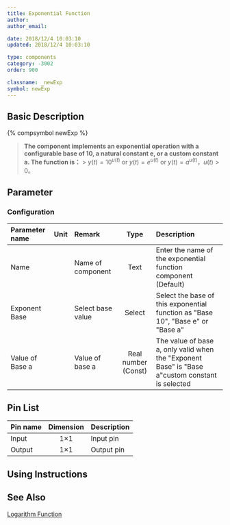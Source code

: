 ```yaml
---
title: Exponential Function
author:
author_email:

date: 2018/12/4 10:03:10
updated: 2018/12/4 10:03:10

type: components
category: -3002
order: 900

classname: _newExp
symbol: newExp
---
```


## Basic Description

{% compsymbol newExp %}

> **The component implements an exponential operation with a configurable base of 10, a natural constant e, or a custom constant a. The function is：** > $y(t) = {10^{u(t)} }$ or $y(t) = {e^{u(t)} }$ or $y(t) = {a^{u(t)} }$，$u(t)>0$。

## Parameter

### Configuration

| Parameter name  | Unit | Remark            |        Type         | Description                                                                                     |
| :-------------- | :--- | :---------------- | :-----------------: | :---------------------------------------------------------------------------------------------- |
| Name            |      | Name of component |        Text         | Enter the name of the exponential function component (Default)                                  |
| Exponent Base   |      | Select base value |       Select        | Select the base of this exponential function as "Base 10", "Base e" or "Base a"                 |
| Value of Base a |      | Value of base a   | Real number (Const) | The value of base a, only valid when the "Exponent Base" is "Base a"custom constant is selected |

## Pin List

| Pin name | Dimension | Description |
| :------- | :-------: | :---------- |
| Input    |    1×1    | Input pin   |
| Output   |    1×1    | Output pin  |

## Using Instructions

## See Also

[Logarithm Function](comp_newLog.md)
